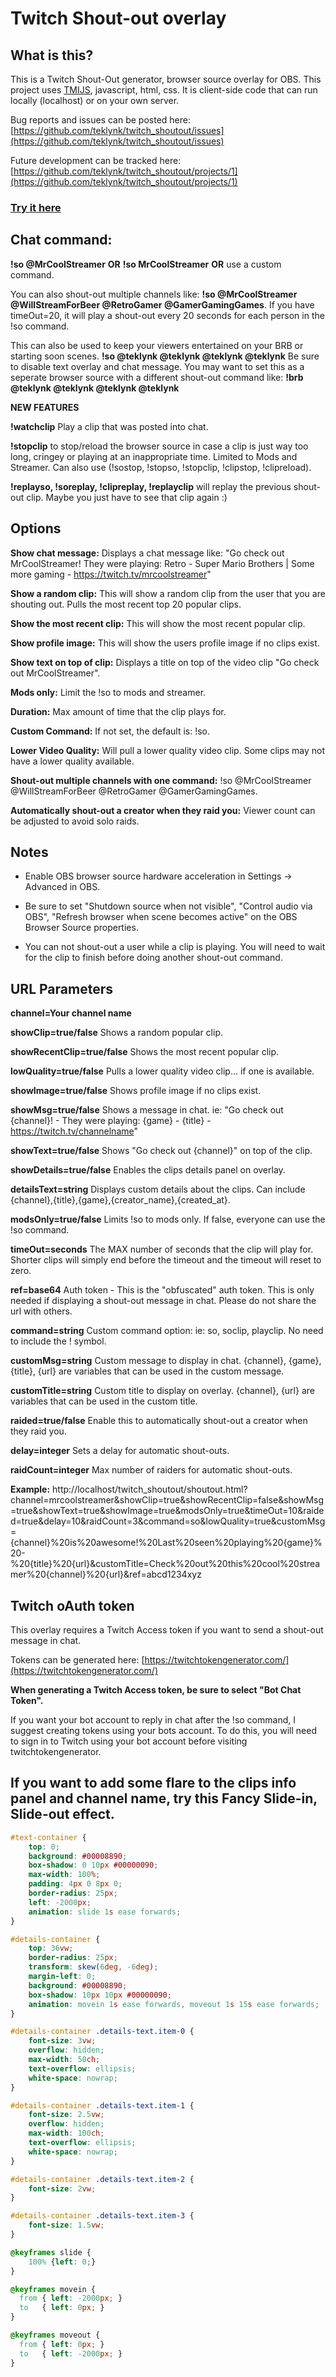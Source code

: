 # Twitch Shout-out overlay

## What is this?

This is a Twitch Shout-Out generator, browser source overlay for OBS. This project uses [TMIJS](https://tmijs.com/), javascript, html, css. It is client-side code that can run locally (localhost) or on your own server. 

Bug reports and issues can be posted here: [https://github.com/teklynk/twitch_shoutout/issues](https://github.com/teklynk/twitch_shoutout/issues) 

Future development can be tracked here: [https://github.com/teklynk/twitch_shoutout/projects/1](https://github.com/teklynk/twitch_shoutout/projects/1) 

### [Try it here](https://twitch-shoutout.pages.dev/)

## Chat command:

**!so @MrCoolStreamer** **OR** **!so MrCoolStreamer** **OR** use a custom command.

You can also shout-out multiple channels like: **!so @MrCoolStreamer @WillStreamForBeer @RetroGamer @GamerGamingGames**.
If you have timeOut=20, it will play a shout-out every 20 seconds for each person in the !so command.

This can also be used to keep your viewers entertained on your BRB or starting soon scenes. **!so @teklynk @teklynk @teklynk @teklynk** Be sure to disable text overlay and chat message. You may want to set this as a seperate browser source with a different shout-out command like: **!brb @teklynk @teklynk @teklynk @teklynk**

**NEW FEATURES**

**!watchclip** Play a clip that was posted into chat.

**!stopclip** to stop/reload the browser source in case a clip is just way too long, cringey or playing at an inappropriate time. Limited to Mods and Streamer. Can also use (!sostop, !stopso, !stopclip, !clipstop, !clipreload).

**!replayso, !soreplay, !clipreplay, !replayclip** will replay the previous shout-out clip. Maybe you just have to see that clip again :)

## Options

**Show chat message:** Displays a chat message like: "Go check out MrCoolStreamer! They were playing: Retro - Super
Mario Brothers | Some more gaming - https://twitch.tv/mrcoolstreamer"

**Show a random clip:** This will show a random clip from the user that you are shouting out. Pulls the most recent top
20 popular clips.

**Show the most recent clip:** This will show the most recent popular clip.

**Show profile image:** This will show the users profile image if no clips exist.

**Show text on top of clip:** Displays a title on top of the video clip "Go check out MrCoolStreamer".

**Mods only:** Limit the !so to mods and streamer.

**Duration:** Max amount of time that the clip plays for.

**Custom Command:** If not set, the default is: !so.

**Lower Video Quality:** Will pull a lower quality video clip. Some clips may not have a lower quality available.

**Shout-out multiple channels with one command:** !so @MrCoolStreamer @WillStreamForBeer @RetroGamer @GamerGamingGames.

**Automatically shout-out a creator when they raid you:** Viewer count can be adjusted to avoid solo raids.

## Notes

* Enable OBS browser source hardware acceleration in Settings -> Advanced in OBS.

* Be sure to set "Shutdown source when not visible", "Control audio via OBS", "Refresh browser when scene becomes active" on the OBS Browser Source properties.

* You can not shout-out a user while a clip is playing. You will need to wait for the clip to finish before doing another shout-out command.

## URL Parameters

**channel=Your channel name** 

**showClip=true/false**  Shows a random popular clip.

**showRecentClip=true/false**  Shows the most recent popular clip.

**lowQuality=true/false** Pulls a lower quality video clip... if one is available.

**showImage=true/false**  Shows profile image if no clips exist.

**showMsg=true/false**  Shows a message in chat. ie: "Go check out {channel}! - They were playing: {game} - {title} - https://twitch.tv/channelname"

**showText=true/false**  Shows "Go check out {channel}" on top of the clip.

**showDetails=true/false**  Enables the clips details panel on overlay.

**detailsText=string**  Displays custom details about the clips. Can include {channel},{title},{game},{creator_name},{created_at}.

**modsOnly=true/false**  Limits !so to mods only. If false, everyone can use the !so command.

**timeOut=seconds**  The MAX number of seconds that the clip will play for. Shorter clips will simply end before the timeout and the timeout will reset to zero.

**ref=base64**  Auth token - This is the "obfuscated" auth token. This is only needed if displaying a shout-out message in chat. Please do not share the url with others.

**command=string**  Custom command option: ie: so, soclip, playclip. No need to include the ! symbol.

**customMsg=string** Custom message to display in chat. {channel}, {game}, {title}, {url} are variables that can be used in the custom message.

**customTitle=string** Custom title to display on overlay. {channel}, {url} are variables that can be used in the custom title.

**raided=true/false** Enable this to automatically shout-out a creator when they raid you.

**delay=integer** Sets a delay for automatic shout-outs.

**raidCount=integer** Max number of raiders for automatic shout-outs.

**Example:** http://localhost/twitch_shoutout/shoutout.html?channel=mrcoolstreamer&showClip=true&showRecentClip=false&showMsg=true&showText=true&showImage=true&modsOnly=true&timeOut=10&raided=true&delay=10&raidCount=3&command=so&lowQuality=true&customMsg={channel}%20is%20awesome!%20Last%20seen%20playing%20{game}%20-%20{title}%20{url}&customTitle=Check%20out%20this%20cool%20streamer%20{channel}%20{url}&ref=abcd1234xyz

## Twitch oAuth token

This overlay requires a Twitch Access token if you want to send a shout-out message in chat.

Tokens can be generated here: [https://twitchtokengenerator.com/](https://twitchtokengenerator.com/)

**When generating a Twitch Access token, be sure to select "Bot Chat Token".**

If you want your bot account to reply in chat after the !so command, I suggest creating tokens using your bots account.
To do this, you will need to sign in to Twitch using your bot account before visiting twitchtokengenerator.


## If you want to add some flare to the clips info panel and channel name, try this Fancy Slide-in, Slide-out effect.

```css
#text-container {
    top: 0;
    background: #00008890;
    box-shadow: 0 10px #00000090;
    max-width: 100%;
    padding: 4px 0 8px 0;
    border-radius: 25px;
    left: -2000px;
    animation: slide 1s ease forwards;
}

#details-container {
    top: 36vw;
    border-radius: 25px;
    transform: skew(6deg, -6deg);
    margin-left: 0;
    background: #00008890;
    box-shadow: 10px 10px #00000090;
    animation: movein 1s ease forwards, moveout 1s 15s ease forwards;
}

#details-container .details-text.item-0 {
    font-size: 3vw;
    overflow: hidden;
    max-width: 50ch;
    text-overflow: ellipsis;
    white-space: nowrap;
}

#details-container .details-text.item-1 {
    font-size: 2.5vw;
    overflow: hidden;
    max-width: 100ch;
    text-overflow: ellipsis;
    white-space: nowrap;
}

#details-container .details-text.item-2 {
    font-size: 2vw;
}

#details-container .details-text.item-3 {
    font-size: 1.5vw;
}

@keyframes slide {
    100% {left: 0;}
}

@keyframes movein {
  from { left: -2000px; }
  to   { left: 0px; }
}

@keyframes moveout {
  from { left: 0px; }
  to   { left: -2000px; }
}
```